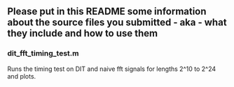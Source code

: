 ## Please put in this README some information about the source files you submitted - aka - what they include and how to use them

### dit_fft_timing_test.m

Runs the timing test on DIT and naive fft signals for lengths 2^10 to 2^24 and plots.